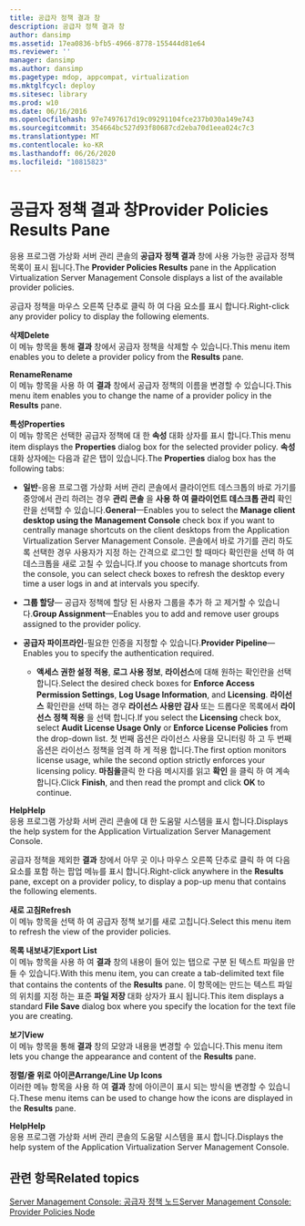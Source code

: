 ```yaml
---
title: 공급자 정책 결과 창
description: 공급자 정책 결과 창
author: dansimp
ms.assetid: 17ea0836-bfb5-4966-8778-155444d81e64
ms.reviewer: ''
manager: dansimp
ms.author: dansimp
ms.pagetype: mdop, appcompat, virtualization
ms.mktglfcycl: deploy
ms.sitesec: library
ms.prod: w10
ms.date: 06/16/2016
ms.openlocfilehash: 97e7497617d19c09291104fce237b030a149e743
ms.sourcegitcommit: 354664bc527d93f80687cd2eba70d1eea024c7c3
ms.translationtype: MT
ms.contentlocale: ko-KR
ms.lasthandoff: 06/26/2020
ms.locfileid: "10815823"
---
```

# <span data-ttu-id="5388c-103">공급자 정책 결과 창</span><span class="sxs-lookup"><span data-stu-id="5388c-103">Provider Policies Results Pane</span></span>


<span data-ttu-id="5388c-104">응용 프로그램 가상화 서버 관리 콘솔의 **공급자 정책 결과** 창에 사용 가능한 공급자 정책 목록이 표시 됩니다.</span><span class="sxs-lookup"><span data-stu-id="5388c-104">The **Provider Policies Results** pane in the Application Virtualization Server Management Console displays a list of the available provider policies.</span></span>

<span data-ttu-id="5388c-105">공급자 정책을 마우스 오른쪽 단추로 클릭 하 여 다음 요소를 표시 합니다.</span><span class="sxs-lookup"><span data-stu-id="5388c-105">Right-click any provider policy to display the following elements.</span></span>

<a href="" id="delete"></a>**<span data-ttu-id="5388c-106">삭제</span><span class="sxs-lookup"><span data-stu-id="5388c-106">Delete</span></span>**  
<span data-ttu-id="5388c-107">이 메뉴 항목을 통해 **결과** 창에서 공급자 정책을 삭제할 수 있습니다.</span><span class="sxs-lookup"><span data-stu-id="5388c-107">This menu item enables you to delete a provider policy from the **Results** pane.</span></span>

<a href="" id="rename"></a>**<span data-ttu-id="5388c-108">Rename</span><span class="sxs-lookup"><span data-stu-id="5388c-108">Rename</span></span>**  
<span data-ttu-id="5388c-109">이 메뉴 항목을 사용 하 여 **결과** 창에서 공급자 정책의 이름을 변경할 수 있습니다.</span><span class="sxs-lookup"><span data-stu-id="5388c-109">This menu item enables you to change the name of a provider policy in the **Results** pane.</span></span>

<a href="" id="properties"></a>**<span data-ttu-id="5388c-110">특성</span><span class="sxs-lookup"><span data-stu-id="5388c-110">Properties</span></span>**  
<span data-ttu-id="5388c-111">이 메뉴 항목은 선택한 공급자 정책에 대 한 **속성** 대화 상자를 표시 합니다.</span><span class="sxs-lookup"><span data-stu-id="5388c-111">This menu item displays the **Properties** dialog box for the selected provider policy.</span></span> <span data-ttu-id="5388c-112">**속성** 대화 상자에는 다음과 같은 탭이 있습니다.</span><span class="sxs-lookup"><span data-stu-id="5388c-112">The **Properties** dialog box has the following tabs:</span></span>

-   <span data-ttu-id="5388c-113">**일반**-응용 프로그램 가상화 서버 관리 콘솔에서 클라이언트 데스크톱의 바로 가기를 중앙에서 관리 하려는 경우 **관리 콘솔** 을 **사용 하 여 클라이언트 데스크톱 관리** 확인란을 선택할 수 있습니다.</span><span class="sxs-lookup"><span data-stu-id="5388c-113">**General**—Enables you to select the **Manage client desktop using the** **Management Console** check box if you want to centrally manage shortcuts on the client desktops from the Application Virtualization Server Management Console.</span></span> <span data-ttu-id="5388c-114">콘솔에서 바로 가기를 관리 하도록 선택한 경우 사용자가 지정 하는 간격으로 로그인 할 때마다 확인란을 선택 하 여 데스크톱을 새로 고칠 수 있습니다.</span><span class="sxs-lookup"><span data-stu-id="5388c-114">If you choose to manage shortcuts from the console, you can select check boxes to refresh the desktop every time a user logs in and at intervals you specify.</span></span>

-   <span data-ttu-id="5388c-115">**그룹 할당**— 공급자 정책에 할당 된 사용자 그룹을 추가 하 고 제거할 수 있습니다.</span><span class="sxs-lookup"><span data-stu-id="5388c-115">**Group Assignment**—Enables you to add and remove user groups assigned to the provider policy.</span></span>

-   <span data-ttu-id="5388c-116">**공급자 파이프라인**-필요한 인증을 지정할 수 있습니다.</span><span class="sxs-lookup"><span data-stu-id="5388c-116">**Provider Pipeline**—Enables you to specify the authentication required.</span></span>

    -   <span data-ttu-id="5388c-117">**액세스 권한 설정 적용**, **로그 사용 정보**, **라이선스**에 대해 원하는 확인란을 선택 합니다.</span><span class="sxs-lookup"><span data-stu-id="5388c-117">Select the desired check boxes for **Enforce Access Permission Settings**, **Log Usage Information**, and **Licensing**.</span></span> <span data-ttu-id="5388c-118">**라이선스** 확인란을 선택 하는 경우 **라이선스 사용만 감사** 또는 드롭다운 목록에서 **라이선스 정책 적용** 을 선택 합니다.</span><span class="sxs-lookup"><span data-stu-id="5388c-118">If you select the **Licensing** check box, select **Audit License Usage Only** or **Enforce License Policies** from the drop-down list.</span></span> <span data-ttu-id="5388c-119">첫 번째 옵션은 라이선스 사용을 모니터링 하 고 두 번째 옵션은 라이선스 정책을 엄격 하 게 적용 합니다.</span><span class="sxs-lookup"><span data-stu-id="5388c-119">The first option monitors license usage, while the second option strictly enforces your licensing policy.</span></span> <span data-ttu-id="5388c-120">**마침을**클릭 한 다음 메시지를 읽고 **확인** 을 클릭 하 여 계속 합니다.</span><span class="sxs-lookup"><span data-stu-id="5388c-120">Click **Finish**, and then read the prompt and click **OK** to continue.</span></span>

<a href="" id="help"></a>**<span data-ttu-id="5388c-121">Help</span><span class="sxs-lookup"><span data-stu-id="5388c-121">Help</span></span>**  
<span data-ttu-id="5388c-122">응용 프로그램 가상화 서버 관리 콘솔에 대 한 도움말 시스템을 표시 합니다.</span><span class="sxs-lookup"><span data-stu-id="5388c-122">Displays the help system for the Application Virtualization Server Management Console.</span></span>

<span data-ttu-id="5388c-123">공급자 정책을 제외한 **결과** 창에서 아무 곳 이나 마우스 오른쪽 단추로 클릭 하 여 다음 요소를 포함 하는 팝업 메뉴를 표시 합니다.</span><span class="sxs-lookup"><span data-stu-id="5388c-123">Right-click anywhere in the **Results** pane, except on a provider policy, to display a pop-up menu that contains the following elements.</span></span>

<a href="" id="refresh"></a>**<span data-ttu-id="5388c-124">새로 고침</span><span class="sxs-lookup"><span data-stu-id="5388c-124">Refresh</span></span>**  
<span data-ttu-id="5388c-125">이 메뉴 항목을 선택 하 여 공급자 정책 보기를 새로 고칩니다.</span><span class="sxs-lookup"><span data-stu-id="5388c-125">Select this menu item to refresh the view of the provider policies.</span></span>

<a href="" id="export-list"></a>**<span data-ttu-id="5388c-126">목록 내보내기</span><span class="sxs-lookup"><span data-stu-id="5388c-126">Export List</span></span>**  
<span data-ttu-id="5388c-127">이 메뉴 항목을 사용 하 여 **결과** 창의 내용이 들어 있는 탭으로 구분 된 텍스트 파일을 만들 수 있습니다.</span><span class="sxs-lookup"><span data-stu-id="5388c-127">With this menu item, you can create a tab-delimited text file that contains the contents of the **Results** pane.</span></span> <span data-ttu-id="5388c-128">이 항목에는 만드는 텍스트 파일의 위치를 지정 하는 표준 **파일 저장** 대화 상자가 표시 됩니다.</span><span class="sxs-lookup"><span data-stu-id="5388c-128">This item displays a standard **File Save** dialog box where you specify the location for the text file you are creating.</span></span>

<a href="" id="view"></a>**<span data-ttu-id="5388c-129">보기</span><span class="sxs-lookup"><span data-stu-id="5388c-129">View</span></span>**  
<span data-ttu-id="5388c-130">이 메뉴 항목을 통해 **결과** 창의 모양과 내용을 변경할 수 있습니다.</span><span class="sxs-lookup"><span data-stu-id="5388c-130">This menu item lets you change the appearance and content of the **Results** pane.</span></span>

<a href="" id="arrange-line-up-icons"></a>**<span data-ttu-id="5388c-131">정렬/줄 위로 아이콘</span><span class="sxs-lookup"><span data-stu-id="5388c-131">Arrange/Line Up Icons</span></span>**  
<span data-ttu-id="5388c-132">이러한 메뉴 항목을 사용 하 여 **결과** 창에 아이콘이 표시 되는 방식을 변경할 수 있습니다.</span><span class="sxs-lookup"><span data-stu-id="5388c-132">These menu items can be used to change how the icons are displayed in the **Results** pane.</span></span>

<a href="" id="help"></a>**<span data-ttu-id="5388c-133">Help</span><span class="sxs-lookup"><span data-stu-id="5388c-133">Help</span></span>**  
<span data-ttu-id="5388c-134">응용 프로그램 가상화 서버 관리 콘솔의 도움말 시스템을 표시 합니다.</span><span class="sxs-lookup"><span data-stu-id="5388c-134">Displays the help system of the Application Virtualization Server Management Console.</span></span>

## <span data-ttu-id="5388c-135">관련 항목</span><span class="sxs-lookup"><span data-stu-id="5388c-135">Related topics</span></span>


[<span data-ttu-id="5388c-136">Server Management Console: 공급자 정책 노드</span><span class="sxs-lookup"><span data-stu-id="5388c-136">Server Management Console: Provider Policies Node</span></span>](server-management-console-provider-policies-node.md)

 

 





